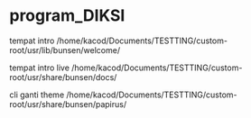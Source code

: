 # program_DIKSI


tempat intro
/home/kacod/Documents/TESTTING/custom-root/usr/lib/bunsen/welcome/

tempat intro live
/home/kacod/Documents/TESTTING/custom-root/usr/share/bunsen/docs/

cli ganti theme
/home/kacod/Documents/TESTTING/custom-root/usr/share/bunsen/papirus/

